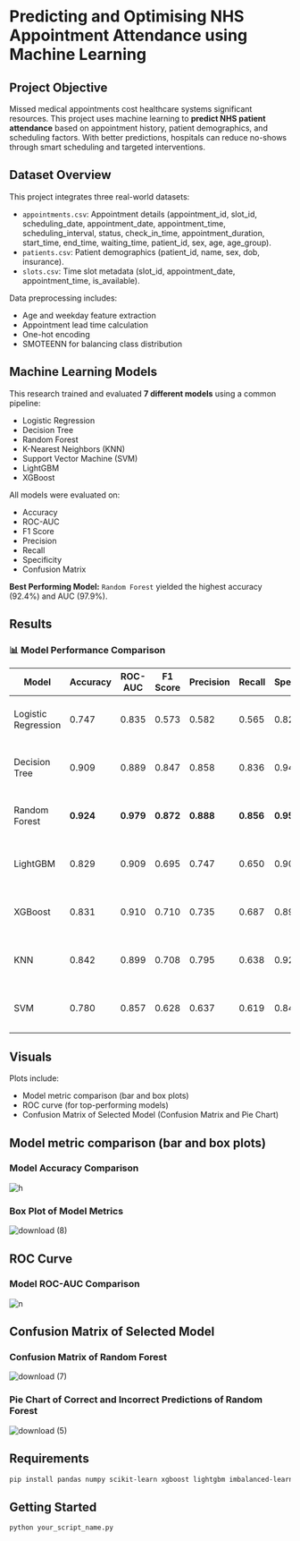 # Predicting and Optimising NHS Appointment Attendance using Machine Learning

## Project Objective

Missed medical appointments cost healthcare systems significant resources. This project uses machine learning to **predict NHS patient attendance** based on appointment history, patient demographics, and scheduling factors. With better predictions, hospitals can reduce no-shows through smart scheduling and targeted interventions.

## Dataset Overview

This project integrates three real-world datasets:

* `appointments.csv`: Appointment details (appointment_id, slot_id, scheduling_date, appointment_date, appointment_time, scheduling_interval, status, check_in_time, appointment_duration, start_time, end_time, waiting_time, patient_id, sex, age, age_group).
* `patients.csv`: Patient demographics (patient_id, name, sex, dob, insurance).
* `slots.csv`: Time slot metadata (slot_id, appointment_date, appointment_time, is_available).

Data preprocessing includes:

* Age and weekday feature extraction
* Appointment lead time calculation
* One-hot encoding
* SMOTEENN for balancing class distribution

## Machine Learning Models

This research trained and evaluated **7 different models** using a common pipeline:

* Logistic Regression
* Decision Tree
* Random Forest
* K-Nearest Neighbors (KNN)
* Support Vector Machine (SVM)
* LightGBM
* XGBoost

All models were evaluated on:

* Accuracy
* ROC-AUC
* F1 Score
* Precision
* Recall
* Specificity
* Confusion Matrix

 **Best Performing Model:**
`Random Forest` yielded the highest accuracy (92.4%) and AUC (97.9%).

## Results

### 📊 Model Performance Comparison

| Model               | Accuracy  | ROC-AUC   | F1 Score  | Precision | Recall    | Specificity | Confusion Matrix                |
|---------------------|-----------|-----------|-----------|-----------|-----------|-------------|---------------------------------|
| Logistic Regression | 0.747     | 0.835     | 0.573     | 0.582     | 0.565     | 0.826       | [[3362, 710], [761, 988]]       |
| Decision Tree       | 0.909     | 0.889     | 0.847     | 0.858     | 0.836     | 0.941       | [[3830, 242], [286, 1463]]      |
| Random Forest       | **0.924** | **0.979** | **0.872** | **0.888** | **0.856** | **0.954**   | [[3883, 189], [252, 1497]]      |
| LightGBM            | 0.829     | 0.909     | 0.695     | 0.747     | 0.650     | 0.905       | [[3686, 386], [612, 1137]]      |
| XGBoost             | 0.831     | 0.910     | 0.710     | 0.735     | 0.687     | 0.893       | [[3638, 434], [548, 1201]]      |
| KNN                 | 0.842     | 0.899     | 0.708     | 0.795     | 0.638     | 0.929       | [[3784, 288], [633, 1116]]      |
| SVM                 | 0.780     | 0.857     | 0.628     | 0.637     | 0.619     | 0.849       | [[3456, 616], [667, 1082]]      |

## Visuals

Plots include:

* Model metric comparison (bar and box plots)
* ROC curve (for top-performing models)
* Confusion Matrix of Selected Model (Confusion Matrix and Pie Chart)


## Model metric comparison (bar and box plots)

### Model Accuracy Comparison

![h](https://github.com/user-attachments/assets/8ec9449f-b483-40c3-9ef2-36e46ad0d815)

### Box Plot of Model Metrics

![download (8)](https://github.com/user-attachments/assets/ec703d9a-0b3a-41d2-9fdb-1d49d2c05ceb)

## ROC Curve

### Model ROC-AUC Comparison

![n](https://github.com/user-attachments/assets/41fc9214-57fa-40c5-8859-6a6da8dcee9e)

## Confusion Matrix of Selected Model

### Confusion Matrix of Random Forest

![download (7)](https://github.com/user-attachments/assets/c464bc0e-d0cc-4458-be72-308f6af03b95)

### Pie Chart of Correct and Incorrect Predictions of Random Forest
![download (5)](https://github.com/user-attachments/assets/2577783c-3494-42e7-beb7-b625325dc7bd)


## Requirements

```bash
pip install pandas numpy scikit-learn xgboost lightgbm imbalanced-learn matplotlib seaborn
```

## Getting Started

```bash
python your_script_name.py
```
